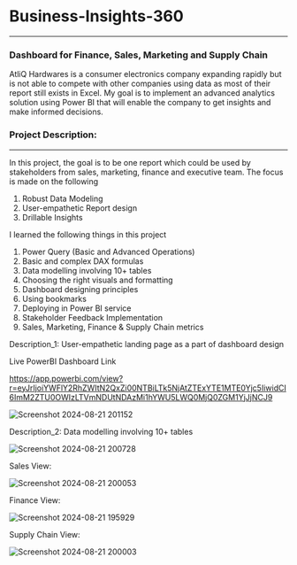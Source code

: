 # Business-Insights-360 
---
### Dashboard for Finance, Sales, Marketing and Supply Chain

AtliQ Hardwares is a consumer electronics company expanding rapidly but is not able to compete with other companies using data as most of their report still exists in Excel. My goal is to implement an advanced analytics solution using Power BI that will enable the company to get insights and make informed decisions.

### Project Description: 
---
In this project, the goal is to be one report which could be used by stakeholders from sales, marketing, finance and executive team. The focus is made on the following

1. Robust Data Modeling
2. User-empathetic Report design
3. Drillable Insights

I learned the following things in this project

1. Power Query (Basic and Advanced Operations) 
2. Basic and complex DAX formulas
3. Data modelling involving 10+ tables
4. Choosing the right visuals and formatting
5. Dashboard designing principles
7. Using bookmarks
8. Deploying in Power BI service
9. Stakeholder Feedback Implementation
10. Sales, Marketing, Finance & Supply Chain metrics
   
Description_1:
User-empathetic landing page as a part of dashboard design

Live PowerBI Dashboard Link

https://app.powerbi.com/view?r=eyJrIjoiYWFlY2RhZWItN2QxZi00NTBiLTk5NjAtZTExYTE1MTE0Yjc5IiwidCI6ImM2ZTU0OWIzLTVmNDUtNDAzMi1hYWU5LWQ0MjQ0ZGM1YjJjNCJ9

![Screenshot 2024-08-21 201152](https://github.com/user-attachments/assets/b95c9999-fda6-446b-a49a-0e36db346284)

Description_2:
Data modelling involving 10+ tables

![Screenshot 2024-08-21 200728](https://github.com/user-attachments/assets/3ae94b21-a881-4eda-91e3-75d52d7305a8)

Sales View:

![Screenshot 2024-08-21 200053](https://github.com/user-attachments/assets/424c5a86-c5be-419c-b23b-ddb9a22e6a72)

Finance View:

![Screenshot 2024-08-21 195929](https://github.com/user-attachments/assets/8ee92d43-5b5e-43f8-ad4b-5fc40ec85b6e)

Supply Chain View:

![Screenshot 2024-08-21 200003](https://github.com/user-attachments/assets/b4b857aa-0d2a-424c-94dd-48444df2ee05)





